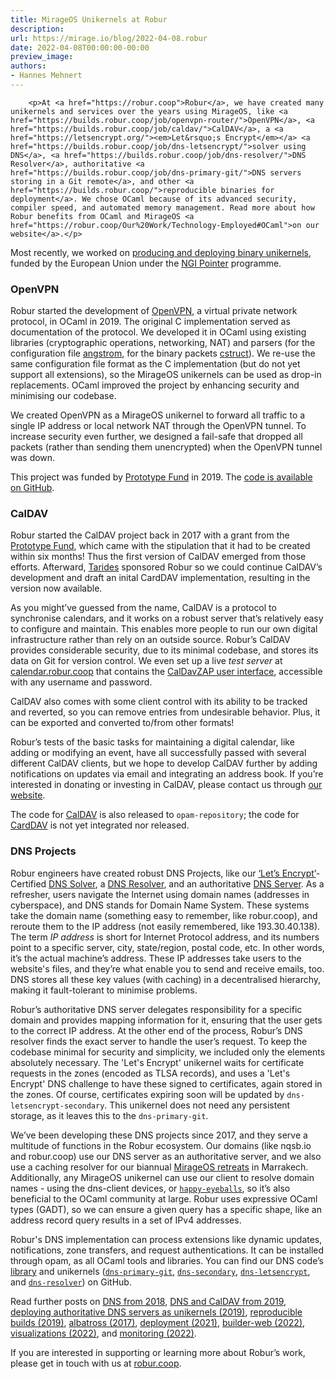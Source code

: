 ```yaml
---
title: MirageOS Unikernels at Robur
description:
url: https://mirage.io/blog/2022-04-08.robur
date: 2022-04-08T00:00:00-00:00
preview_image:
authors:
- Hannes Mehnert
---
```



        <p>At <a href="https://robur.coop">Robur</a>, we have created many unikernels and services over the years using MirageOS, like <a href="https://builds.robur.coop/job/openvpn-router/">OpenVPN</a>, <a href="https://builds.robur.coop/job/caldav/">CalDAV</a>, a <a href="https://letsencrypt.org/"><em>Let&rsquo;s Encrypt</em></a> <a href="https://builds.robur.coop/job/dns-letsencrypt/">solver using DNS</a>, <a href="https://builds.robur.coop/job/dns-resolver/">DNS Resolver</a>, authoritative <a href="https://builds.robur.coop/job/dns-primary-git/">DNS servers storing in a Git remote</a>, and other <a href="https://builds.robur.coop/">reproducible binaries for deployment</a>. We chose OCaml because of its advanced security, compiler speed, and automated memory management. Read more about how Robur benefits from OCaml and MirageOS <a href="https://robur.coop/Our%20Work/Technology-Employed#OCaml">on our website</a>.</p>
<p>Most recently, we worked on <a href="https://mirage.io/blog/deploying-mirageos-robur">producing and deploying binary unikernels</a>, funded by the European Union under the <a href="https://pointer.ngi.eu">NGI Pointer</a> programme.</p>
<h3>OpenVPN</h3>
<p>Robur started the development of <a href="https://openvpn.net/">OpenVPN</a>, a virtual private network protocol, in OCaml in 2019. The original C implementation served as documentation of the protocol. We developed it in OCaml using existing libraries (cryptographic operations, networking, NAT) and parsers (for the configuration file <a href="https://github.com/inhabitedtype/angstromg">angstrom</a>, for the binary packets <a href="https://github.com/mirage/ocaml-cstruct">cstruct</a>). We re-use the same configuration file format as the C implementation (but do not yet support all extensions), so the MirageOS unikernels can be used as drop-in replacements. OCaml improved the project by enhancing security and minimising our codebase.</p>
<p>We created OpenVPN as a MirageOS unikernel to forward all traffic to a single IP address or local network NAT through the OpenVPN tunnel. To increase security even further, we designed a fail-safe that dropped all packets (rather than sending them unencrypted) when the OpenVPN tunnel was down.</p>
<p>This project was funded by <a href="https://prototypefund.de">Prototype Fund</a> in 2019. The <a href="https://github.com/roburio/openvpn">code is available on GitHub</a>.</p>
<h3>CalDAV</h3>
<p>Robur started the CalDAV project back in 2017 with a grant from the <a href="https://prototypefund.de">Prototype Fund</a>, which came with the stipulation that it had to be created within six months! Thus the first version of CalDAV emerged from those efforts. Afterward, <a href="https://tarides.com">Tarides</a> sponsored Robur so we could continue CalDAV&rsquo;s development and draft an inital CardDAV implementation, resulting in the version now available.</p>
<p>As you might&rsquo;ve guessed from the name, CalDAV is a protocol to synchronise calendars, and it works on a robust server that&rsquo;s relatively easy to configure and maintain. This enables more people to run our own digital infrastructure rather than rely on an outside source. Robur&rsquo;s CalDAV provides considerable security, due to its minimal codebase, and stores its data on Git for version control. We even set up a live <em>test server</em> at <a href="https://calendar.robur.coop">calendar.robur.coop</a> that contains the <a href="https://inf-it.com/open-source/clients/caldavzap/">CalDavZAP user interface</a>, accessible with any username and password.</p>
<p>CalDAV also comes with some client control with its ability to be tracked and reverted, so you can remove entries from undesirable behavior. Plus, it can be exported and converted to/from other formats!</p>
<p>Robur&rsquo;s tests of the basic tasks for maintaining a digital calendar, like adding or modifying an event, have all successfully passed with several different CalDAV clients, but we hope to develop CalDAV further by adding notifications on updates via email and integrating an address book. If you&rsquo;re interested in donating or investing in CalDAV, please contact us through <a href="https://robur.coop/">our website</a>.</p>
<p>The code for <a href="https://github.com/roburio/caldav">CalDAV</a> is also released to <code>opam-repository</code>; the code for <a href="https://git.robur.io/linse/carddav">CardDAV</a> is not yet integrated nor released.</p>
<h3>DNS Projects</h3>
<p>Robur engineers have created robust DNS Projects, like our <a href="https://letsencrypt.org/">&lsquo;Let&rsquo;s Encrypt&rsquo;</a>-Certified <a href="https://builds.robur.coop/job/dns-letsencrypt/">DNS Solver</a>, a <a href="https://builds.robur.coop/job/dns-resolver/">DNS Resolver</a>, and an authoritative <a href="https://builds.robur.coop/job/dns-primary-git/">DNS Server</a>. As a refresher, users navigate the Internet using domain names (addresses in cyberspace), and DNS stands for Domain Name System. These systems take the domain name (something easy to remember, like robur.coop), and reroute them to the IP address (not easily remembered, like 193.30.40.138). The term <em>IP address</em> is short for Internet Protocol address, and its numbers point to a specific server, city, state/region, postal code, etc. In other words, it&rsquo;s the actual machine&rsquo;s address. These IP addresses take users to the website's files, and they&rsquo;re what enable you to send and receive emails, too. DNS stores all these key values (with caching) in a decentralised hierarchy, making it fault-tolerant to minimise problems.</p>
<p>Robur&rsquo;s authoritative DNS server delegates responsibility for a specific domain and provides mapping information for it, ensuring that the user gets to the correct IP address. At the other end of the process, Robur&rsquo;s DNS resolver finds the exact server to handle the user&rsquo;s request. To keep the codebase minimal for security and simplicity, we included only the elements absolutely necessary. The 'Let's Encrypt' unikernel waits for certificate requests in the zones (encoded as TLSA records), and uses a 'Let's Encrypt' DNS challenge to have these signed to certificates, again stored in the zones. Of course, certificates expiring soon will be updated by <code>dns-letsencrypt-secondary</code>. This unikernel does not need any persistent storage, as it leaves this to the <code>dns-primary-git</code>.</p>
<p>We&rsquo;ve been developing these DNS projects since 2017, and they serve a multitude of functions in the Robur ecosystem. Our domains (like nqsb.io and robur.coop) use our DNS server as an authoritative server, and we also use a caching resolver for our biannual <a href="http://retreat.mirage.io">MirageOS retreats</a> in Marrakech. Additionally, any MirageOS unikernel can use our client to resolve domain names - using the dns-client devices, or <a href="https://github.com/roburio/happy-eyeballs"><code>happy-eyeballs</code></a>, so it&rsquo;s also beneficial to the OCaml community at large. Robur uses expressive OCaml types (GADT), so we can ensure a given query has a specific shape, like an address record query results in a set of IPv4 addresses.</p>
<p>Robur's DNS implementation can process extensions like dynamic updates, notifications, zone transfers, and request authentications. It can be installed through opam, as all OCaml tools and libraries. You can find our DNS code&rsquo;s <a href="https://github.com/mirage/ocaml-dns">library</a> and unikernels (<a href="https://github.com/roburio/dns-primary-git"><code>dns-primary-git</code></a>, <a href="https://github.com/roburio/dns-secondary"><code>dns-secondary</code></a>, <a href="https://github.com/roburio/dns-letsencrypt-secondary"><code>dns-letsencrypt</code></a>, and <a href="https://git.robur.io/robur/dns-resolver"><code>dns-resolver</code></a>) on GitHub.</p>
<p>Read further posts on <a href="https://hannes.robur.coop/Posts/DNS">DNS from 2018</a>, <a href="https://hannes.robur.coop/Posts/Summer2019">DNS and CalDAV from 2019</a>, <a href="https://hannes.robur.coop/Posts/DnsServer">deploying authoritative DNS servers as unikernels (2019)</a>, <a href="https://hannes.robur.coop/Posts/ReproducibleOPAM">reproducible builds (2019)</a>, <a href="https://hannes.robur.coop/Posts/VMM">albatross (2017)</a>, <a href="https://hannes.robur.coop/Posts/Deploy">deployment (2021)</a>,
<a href="https://reynir.dk/posts/2022-03-08-builder-web.html">builder-web (2022)</a>, <a href="https://r7p5.earth/blog/2022-3-7/Builder-web%20visualizations%20at%20Robur">visualizations (2022)</a>, and <a href="https://hannes.robur.coop/Posts/Monitoring">monitoring (2022)</a>.</p>
<p>If you are interested in supporting or learning more about Robur&rsquo;s work, please get in touch with us at <a href="https://robur.coop/Contact">robur.coop</a>.</p>

      
